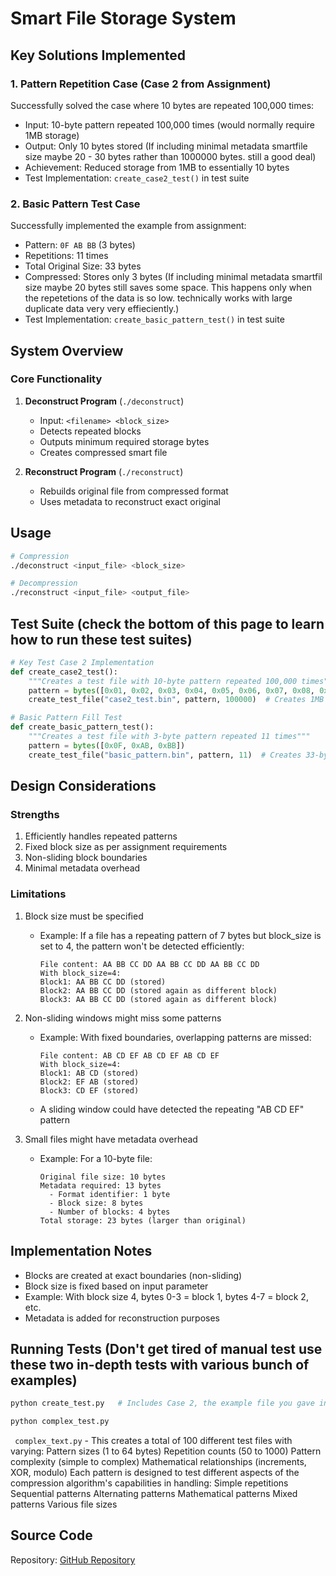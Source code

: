 # Smart File Storage System

## Key Solutions Implemented

### 1. Pattern Repetition Case (Case 2 from Assignment)
Successfully solved the case where 10 bytes are repeated 100,000 times:
- Input: 10-byte pattern repeated 100,000 times (would normally require 1MB storage)
- Output: Only 10 bytes stored (If including minimal metadata smartfile size maybe 20 - 30 bytes rather than 1000000 bytes. still a good deal)
- Achievement: Reduced storage from 1MB to essentially 10 bytes
- Test Implementation: `create_case2_test()` in test suite

### 2. Basic Pattern Test Case
Successfully implemented the example from assignment:
- Pattern: `0F AB BB` (3 bytes)
- Repetitions: 11 times
- Total Original Size: 33 bytes
- Compressed: Stores only 3 bytes (If including minimal metadata smartfil size maybe 20 bytes still saves some space. This happens only when the repetetions of the data is so low. technically works with large duplicate data very very effieciently.)
- Test Implementation: `create_basic_pattern_test()` in test suite

## System Overview

### Core Functionality
1. **Deconstruct Program** (`./deconstruct`)
   - Input: `<filename> <block_size>`
   - Detects repeated blocks
   - Outputs minimum required storage bytes
   - Creates compressed smart file

2. **Reconstruct Program** (`./reconstruct`)
   - Rebuilds original file from compressed format
   - Uses metadata to reconstruct exact original


## Usage

```bash
# Compression
./deconstruct <input_file> <block_size>

# Decompression
./reconstruct <input_file> <output_file>
```

## Test Suite (check the bottom of this page to learn how to run these test suites)
```python
# Key Test Case 2 Implementation
def create_case2_test():
    """Creates a test file with 10-byte pattern repeated 100,000 times"""
    pattern = bytes([0x01, 0x02, 0x03, 0x04, 0x05, 0x06, 0x07, 0x08, 0x09, 0x0A])
    create_test_file("case2_test.bin", pattern, 100000)  # Creates 1MB file

# Basic Pattern Fill Test
def create_basic_pattern_test():
    """Creates a test file with 3-byte pattern repeated 11 times"""
    pattern = bytes([0x0F, 0xAB, 0xBB])
    create_test_file("basic_pattern.bin", pattern, 11)  # Creates 33-byte file
```

## Design Considerations

### Strengths
1. Efficiently handles repeated patterns
2. Fixed block size as per assignment requirements
3. Non-sliding block boundaries
4. Minimal metadata overhead

### Limitations
1. Block size must be specified
   - Example: If a file has a repeating pattern of 7 bytes but block_size is set to 4,
     the pattern won't be detected efficiently:
     ```
     File content: AA BB CC DD AA BB CC DD AA BB CC DD
     With block_size=4:
     Block1: AA BB CC DD (stored)
     Block2: AA BB CC DD (stored again as different block)
     Block3: AA BB CC DD (stored again as different block)
     ```

2. Non-sliding windows might miss some patterns
   - Example: With fixed boundaries, overlapping patterns are missed:
     ```
     File content: AB CD EF AB CD EF AB CD EF
     With block_size=4:
     Block1: AB CD (stored)
     Block2: EF AB (stored)
     Block3: CD EF (stored)
     ```
   - A sliding window could have detected the repeating "AB CD EF" pattern

3. Small files might have metadata overhead
   - Example: For a 10-byte file:
     ```
     Original file size: 10 bytes
     Metadata required: 13 bytes
       - Format identifier: 1 byte
       - Block size: 8 bytes
       - Number of blocks: 4 bytes
     Total storage: 23 bytes (larger than original)
     ```

## Implementation Notes
- Blocks are created at exact boundaries (non-sliding)
- Block size is fixed based on input parameter
- Example: With block size 4, bytes 0-3 = block 1, bytes 4-7 = block 2, etc.
- Metadata is added for reconstruction purposes

## Running Tests (Don't get tired of manual test use these two in-depth tests with various bunch of examples)
```bash
python create_test.py   # Includes Case 2, the example file you gave in assignment and basic pattern tests.

python complex_test.py 
```

``` complex_text.py``` - This creates a total of 100 different test files with varying:
Pattern sizes (1 to 64 bytes)
Repetition counts (50 to 1000)
Pattern complexity (simple to complex)
Mathematical relationships (increments, XOR, modulo)
Each pattern is designed to test different aspects of the compression algorithm's capabilities in handling:
Simple repetitions
Sequential patterns
Alternating patterns
Mathematical patterns
Mixed patterns
Various file sizes

## Source Code
Repository: [GitHub Repository](https://github.com/iamvaar-dev/port_first_round)
